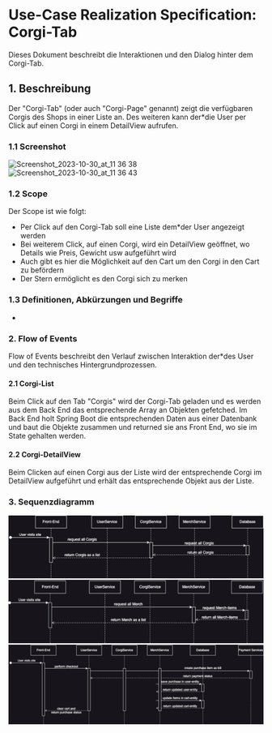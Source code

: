 # Use-Case Realization Specification: Corgi-Tab
Dieses Dokument beschreibt die Interaktionen und den Dialog hinter dem Corgi-Tab.

## 1. Beschreibung
Der "Corgi-Tab" (oder auch "Corgi-Page" genannt) zeigt die verfügbaren Corgis des Shops in einer Liste an.
Des weiteren kann der*die User per Click auf einen Corgi in einem DetailView aufrufen.

### 1.1 Screenshot
<img width="200" alt="Screenshot_2023-10-30_at_11 36 38" src="https://github.com/mausio/corgi-shop-doc/assets/122524882/4283b343-cbdc-442f-9b5c-ae40a891db27">
<img width="200" alt="Screenshot_2023-10-30_at_11 36 43" src="https://github.com/mausio/corgi-shop-doc/assets/122524882/f8f03db9-143a-428a-b439-bd6680693d1c">

### 1.2 Scope
Der Scope ist wie folgt:
- Per Click auf den Corgi-Tab soll eine Liste dem*der User angezeigt werden
- Bei weiterem Click, auf einen Corgi, wird ein DetailView geöffnet, wo Details wie Preis, Gewicht usw aufgeführt wird
- Auch gibt es hier die Möglichkeit auf den Cart um den Corgi in den Cart zu befördern
- Der Stern ermöglicht es den Corgi sich zu merken

### 1.3 Definitionen, Abkürzungen und Begriffe
- 


### 2. Flow of Events
Flow of Events beschreibt den Verlauf zwischen Interaktion der*des User und den technisches Hintergrundprozessen.

#### 2.1 Corgi-List
Beim Click auf den Tab "Corgis" wird der Corgi-Tab geladen und es werden aus dem Back End das entsprechende Array an Objekten gefetched.
Im Back End holt Spring Boot die entsprechenden Daten aus einer Datenbank und baut die Objekte zusammen und returned sie ans Front End, wo sie im State gehalten werden.


#### 2.2 Corgi-DetailView
Beim Clicken auf einen Corgi aus der Liste wird der entsprechende Corgi im DetailView aufgeführt und erhält das entsprechende Objekt aus der Liste.

[//]: # (TODO Cart ergänzen "#### 2.3 In den Cart hinzufügen")

[//]: # (TODO Merken ergänzen "#### 2.4 Corgi merken")

### 3. Sequenzdiagramm
<img width="524" alt="Bildschirmfoto_2023-10-30_um_12 28 48" src="../images/sq_Corgi.png">
<img width="524" alt="Bildschirmfoto_2023-10-30_um_12 28 48" src="../images/sq_Merch.png">
<img width="524" alt="Bildschirmfoto_2023-10-30_um_12 28 48" src="../images/sq_Checkout.png">
